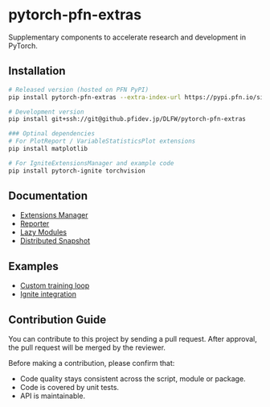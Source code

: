 # pytorch-pfn-extras

Supplementary components to accelerate research and development in PyTorch.

## Installation

```sh
# Released version (hosted on PFN PyPI)
pip install pytorch-pfn-extras --extra-index-url https://pypi.pfn.io/simple

# Development version
pip install git+ssh://git@github.pfidev.jp/DLFW/pytorch-pfn-extras

### Optinal dependencies
# For PlotReport / VariableStatisticsPlot extensions
pip install matplotlib

# For IgniteExtensionsManager and example code
pip install pytorch-ignite torchvision
```

## Documentation

* [Extensions Manager](docs/extensions.md)
* [Reporter](docs/reporter.md)
* [Lazy Modules](docs/lazy.md)
* [Distributed Snapshot](docs/snapshot.md)

## Examples

* [Custom training loop](example/mnist.py)
* [Ignite integration](example/mnist.py)

## Contribution Guide

You can contribute to this project by sending a pull request.
After approval, the pull request will be merged by the reviewer.

Before making a contribution, please confirm that:

- Code quality stays consistent across the script, module or package.
- Code is covered by unit tests.
- API is maintainable.
